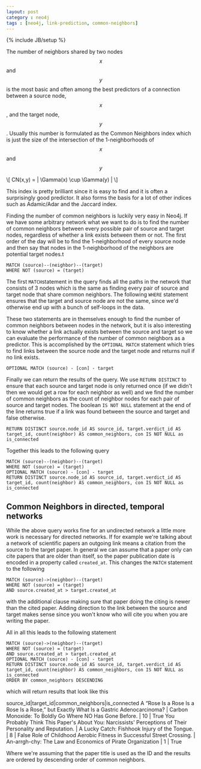 ```yaml
---
layout: post
category : neo4j
tags : [neo4j, link-prediction, common-neighbors]
---
```


{% include JB/setup %}

The number of neighbors shared by two nodes $$x$$ and $$y$$ is the most basic and often among the best predictors of a connection between a source node, $$x$$, and the target node, $$y$$.
Usually this number is formulated as the Common Neighbors index which is just the size of the intersection of the 1-neighborhoods of $$x$$ and $$y$$

\\[
CN(x,y) = | \Gamma(x) \cup \Gamma(y) |
\\]

This index is pretty brilliant since it is easy to find and it is often a surprisingly good predictor. It also forms the basis for a lot of other indices such as Adamic/Adar and the Jaccard index.

Finding the number of common neighbors is luckily very easy in Neo4j. If we have some arbitrary network what we want to do is to find the number of common neighbors between every possible pair of source and target nodes, regardless of whether a link exists between them or not. The first order of the day will be to find the 1-neighborhood of every source node and then say that nodes in the 1-neighborhood of the neighbors are potential target nodes.t

```
MATCH (source)--(neighbor)--(target)
WHERE NOT (source) = (target)
```

The first `MATCH`statement in the query finds all the paths in the network that consists of 3 nodes which is the same as finding every pair of source and target node that share common neighbors. The following `WHERE` statement ensures that the target and source node are not the same, since we'd otherwise end up with a bunch of self-loops in the data.


These two statements are in themselves enough to find the number of common neighbors between nodes in the network, but it is also interesting to know whether a link actually exists between the source and target so we can evaluate the performance of the number of common neighbors as a predictor. This is accomplished by the `OPTIONAL MATCH` statement which tries to find links between the source node and the target node and returns null if no link exists.

```
OPTIONAL MATCH (source) - [con] - target
```

Finally we can return the results of the query. We use `RETURN DISTINCT` to ensure that each source and target node is only returned once (if we didn't then we would get a row for each neighbor as well) and we find the number of common neighbors as the count of neighbor nodes for each pair of source and target nodes. The boolean `IS NOT NULL` statement at the end of the line returns true if a link was found between the source and target and false otherwise.
```
RETURN DISTINCT source.node_id AS source_id, target.verdict_id AS target_id, count(neighbor) AS common_neighbors, con IS NOT NULL as is_connected
```

Together this leads to the following query

```
MATCH (source)--(neighbor)--(target)
WHERE NOT (source) = (target)
OPTIONAL MATCH (source) - [con] - target
RETURN DISTINCT source.node_id AS source_id, target.verdict_id AS target_id, count(neighbor) AS common_neighbors, con IS NOT NULL as is_connected
```

## Common Neighbors in directed, temporal networks

While the above query works fine for an undirected network a little more work is necessary for directed networks. If for example we're talking about a network of scientific papers an outgoing link means a citation from the source to the target paper. In general we can assume that a paper only can cite papers that are older than itself, so the paper publication date is encoded in a property called `created_at`.
This changes the `MATCH` statement to the following

```
MATCH (source)->(neighbor)--(target)
WHERE NOT (source) = (target)
AND source.created_at > target.created_at
```

with the additional clause making sure that paper doing the citing is newer than the cited paper. Adding direction to the link between the source and target makes sense since you won't know who will cite you when you are writing the paper.

All in all this leads to the following statement
```
MATCH (source)->(neighbor)--(target)
WHERE NOT (source) = (target)
AND source.created_at > target.created_at
OPTIONAL MATCH (source) - [con] - target
RETURN DISTINCT source.node_id AS source_id, target.verdict_id AS target_id, count(neighbor) AS common_neighbors, con IS NOT NULL as is_connected
ORDER BY common_neighbors DESCENDING
```

which will return results that look like this

source_id|target_id|common_neighbors|is_connected
A “Rose Is a Rose Is a Rose Is a Rose,” but Exactly What Is a Gastric Adenocarcinoma? | Carbon Monoxide: To Boldly Go Where NO Has Gone Before. | 10 | True
You Probably Think This Paper's About You: Narcissists' Perceptions of Their Personality and Reputation. | A Lucky Catch: Fishhook Injury of the Tongue. | 8 | False
Role of Childhood Aerobic Fitness in Successful Street Crossing. | An-arrgh-chy: The Law and Economics of Pirate Organization | 1 | True

Where we're assuming that the paper title is used as the ID and the results are ordered by descending order of common neighbors.
